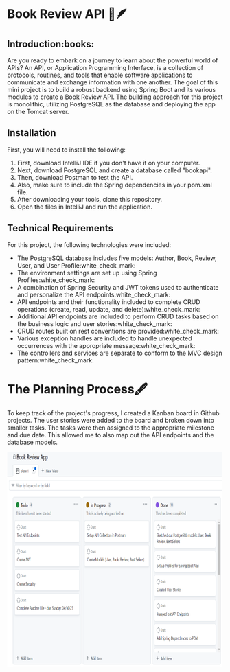 # Book Review API :open_book::feather:
<h2>Introduction:books:</h2>
<p>Are you ready to embark on a journey to learn about the powerful world of APIs? An API, or Application 
Programming Interface, is a collection of protocols, routines, and tools that enable software applications 
to communicate and exchange information with one another. The goal of this mini project is to build a 
robust backend using Spring Boot and its various modules to create a Book Review API. The building approach
for this project is monolithic, utilizing PostgreSQL as the database and deploying the app on the Tomcat server.</p>
<h2>Installation</h2>
<p>First, you will need to install the following:</p>
<ol>
<li> First, download IntelliJ IDE if you don't have it on your computer. </li>
<li> Next, download PostgreSQL and create a database called "bookapi". </li>
<li> Then, download Postman to test the API. </li>
<li> Also, make sure to include the Spring dependencies in your pom.xml file.</li>
<li> After downloading your tools, clone this repository.</li>
<li> Open the files in IntelliJ and run the application.</li>
</ol>
<h2>Technical Requirements</h2>
<p>For this project, the following technologies were included:</p>
<ul>
<li>The PostgreSQL database includes five models: Author, Book, Review, User, and User Profile:white_check_mark:</li>
<li>The environment settings are set up using Spring Profiles:white_check_mark:</li>
<li>A combination of Spring Security and JWT tokens used to authenticate and personalize the API endpoints:white_check_mark:</li>
<li>API endpoints and their functionality included to complete CRUD operations (create, read, update, and delete):white_check_mark:</li>
<li>Additional API endpoints are included to perform CRUD tasks based on the business logic and user stories:white_check_mark:</li>
<li>CRUD routes built on rest conventions are provided:white_check_mark:</li>
<li>Various exception handles are included to handle unexpected occurrences with the appropriate message:white_check_mark:</li>
<li>The controllers and services are separate to conform to the MVC design pattern:white_check_mark:</li>
</ul>
<h1>The Planning Process🖋️</h1>
<p> To keep track of the project's progress, I created a Kanban board in Github projects. The user stories were
added to the board and broken down into smaller tasks. The tasks were then assigned to the appropriate
milestone and due date. This allowed me to also map out the API endpoints and the database models. </p>
<img align="center" width="500" height="500" src="images/kanban.png" alt="kanban">

